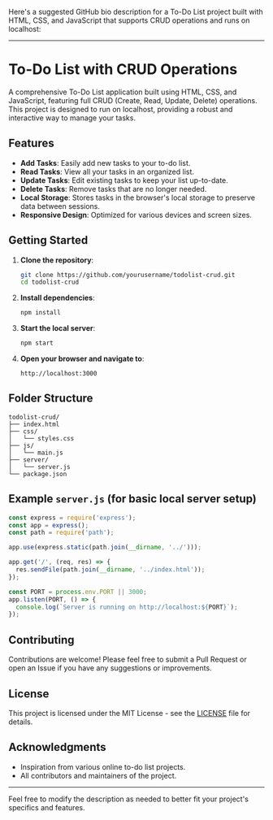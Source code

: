 Here's a suggested GitHub bio description for a To-Do List project built with HTML, CSS, and JavaScript that supports CRUD operations and runs on localhost:

---

# To-Do List with CRUD Operations

A comprehensive To-Do List application built using HTML, CSS, and JavaScript, featuring full CRUD (Create, Read, Update, Delete) operations. This project is designed to run on localhost, providing a robust and interactive way to manage your tasks.

## Features

- **Add Tasks**: Easily add new tasks to your to-do list.
- **Read Tasks**: View all your tasks in an organized list.
- **Update Tasks**: Edit existing tasks to keep your list up-to-date.
- **Delete Tasks**: Remove tasks that are no longer needed.
- **Local Storage**: Stores tasks in the browser's local storage to preserve data between sessions.
- **Responsive Design**: Optimized for various devices and screen sizes.

## Getting Started

1. **Clone the repository**:
    ```bash
    git clone https://github.com/yourusername/todolist-crud.git
    cd todolist-crud
    ```

2. **Install dependencies**:
    ```bash
    npm install
    ```

3. **Start the local server**:
    ```bash
    npm start
    ```

4. **Open your browser and navigate to**:
    ```
    http://localhost:3000
    ```

## Folder Structure

```plaintext
todolist-crud/
├── index.html
├── css/
│   └── styles.css
├── js/
│   └── main.js
├── server/
│   └── server.js
└── package.json
```

## Example `server.js` (for basic local server setup)

```javascript
const express = require('express');
const app = express();
const path = require('path');

app.use(express.static(path.join(__dirname, '../')));

app.get('/', (req, res) => {
  res.sendFile(path.join(__dirname, '../index.html'));
});

const PORT = process.env.PORT || 3000;
app.listen(PORT, () => {
  console.log(`Server is running on http://localhost:${PORT}`);
});
```

## Contributing

Contributions are welcome! Please feel free to submit a Pull Request or open an Issue if you have any suggestions or improvements.

## License

This project is licensed under the MIT License - see the [LICENSE](LICENSE) file for details.

## Acknowledgments

- Inspiration from various online to-do list projects.
- All contributors and maintainers of the project.

---

Feel free to modify the description as needed to better fit your project's specifics and features.
